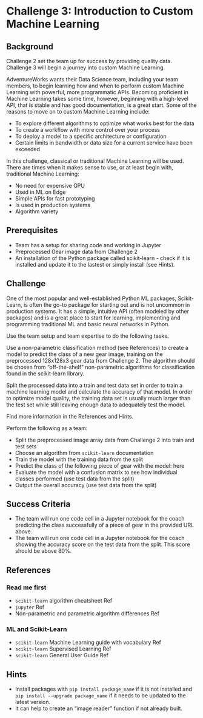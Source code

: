 # Challenge 3: Introduction to Custom Machine Learning

## Background

Challenge 2 set the team up for success by providing quality data. Challenge 3 will begin a journey into custom Machine Learning.

AdventureWorks wants their Data Science team, including your team members, to begin learning how and when to perform custom Machine Learning with powerful, more programmatic APIs. Becoming proficient in Machine Learning takes some time, however, beginning with a high-level API, that is stable and has good documentation, is a great start. Some of the reasons to move on to custom Machine Learning include:

* To explore different algorithms to optimize what works best for the data
* To create a workflow with more control over your process
* To deploy a model to a specific architecture or configuration
* Certain limits in bandwidth or data size for a current service have been exceeded

In this challenge, classical or traditional Machine Learning will be used. There are times when it makes sense to use, or at least begin with, traditional Machine Learning:

* No need for expensive GPU
* Used in ML on Edge
* Simple APIs for fast prototyping
* Is used in production systems
* Algorithm variety

## Prerequisites

* Team has a setup for sharing code and working in Jupyter
* Preprocessed Gear image data from Challenge 2
* An installation of the Python package called scikit-learn - check if it is installed and update it to the lastest or simply install (see Hints).

## Challenge

One of the most popular and well-established Python ML packages, Scikit-Learn, is often the go-to package for starting out and is not uncommon in production systems. It has a simple, intuitive API (often modeled by other packages) and is a great place to start for learning, implementing and programming traditional ML and basic neural networks in Python.

Use the team setup and team expertise to do the following tasks.

Use a non-parametric classification method (see References) to create a model to predict the class of a new gear image, training on the preprocessed 128x128x3 gear data from Challenge 2. The algorithm should be chosen from “off-the-shelf” non-parametric algorithms for classification found in the scikit-learn library.

Split the processed data into a train and test data set in order to train a machine learning model and calculate the accuracy of that model. In order to optimize model quality, the training data set is usually much larger than the test set while still leaving enough data to adequately test the model.

Find more information in the References and Hints.

Perform the following as a team:

* Split the preprocessed image array data from Challenge 2 into train and test sets
* Choose an algorithm from ```scikit-learn``` documentation
* Train the model with the training data from the split
* Predict the class of the following piece of gear with the model: here
* Evaluate the model with a confusion matrix to see how individual classes performed (use test data from the split)
* Output the overall accuracy (use test data from the split)

## Success Criteria

* The team will run one code cell in a Jupyter notebook for the coach predicting the class successfully of a piece of gear in the provided URL above.
* The team will run one code cell in a Jupyter notebook for the coach showing the accuracy score on the test data from the split. This score should be above 80%.

## References

### Read me first

* ```scikit-learn``` algorithm cheatsheet Ref
* ```jupyter``` Ref
* Non-parametric and parametric algorithm differences Ref

### ML and Scikit-Learn

* ```scikit-learn``` Machine Learning guide with vocabulary Ref
* ```scikit-learn``` Supervised Learning Ref
* ```scikit-learn``` General User Guide Ref

## Hints

* Install packages with ```pip install package_name``` if it is not installed and ```pip install --upgrade package_name``` if it needs to be updated to the latest version.
* It can help to create an “image reader” function if not already built.